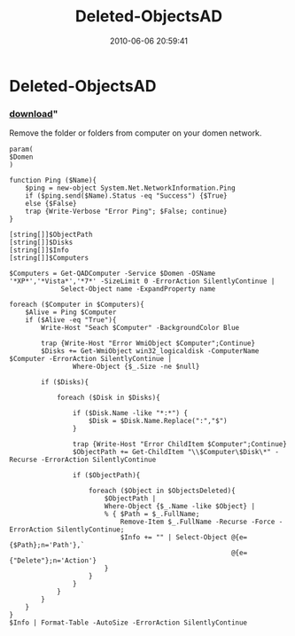 ﻿---
pid:            1904
parent:         0
children:       
poster:         Angel-Keeper
title:          Deleted-ObjectsAD
date:           2010-06-06 20:59:41
format:         posh
---

# Deleted-ObjectsAD

### [download](1904.ps1)"

Remove the folder or folders from computer on your domen network.

```posh
param(
$Domen
)

function Ping ($Name){ 
    $ping = new-object System.Net.NetworkInformation.Ping
    if ($ping.send($Name).Status -eq "Success") {$True}
    else {$False} 
	trap {Write-Verbose "Error Ping"; $False; continue}
}

[string[]]$ObjectPath
[string[]]$Disks
[string[]]$Info
[string[]]$Computers

$Computers = Get-QADComputer -Service $Domen -OSName '*XP*','*Vista*','*7*' -SizeLimit 0 -ErrorAction SilentlyContinue | 
			 Select-Object name -ExpandProperty name

foreach ($Computer in $Computers){
	$Alive = Ping $Computer
	if ($Alive -eq "True"){
		Write-Host "Seach $Computer" -BackgroundColor Blue
	
		trap {Write-Host "Error WmiObject $Computer";Continue}
		$Disks += Get-WmiObject win32_logicaldisk -ComputerName $Computer -ErrorAction SilentlyContinue | 
				Where-Object {$_.Size -ne $null}
		
		if ($Disks){
		
			foreach ($Disk in $Disks){
				
				if ($Disk.Name -like "*:*") {
					$Disk = $Disk.Name.Replace(":","$")
				}
				
				trap {Write-Host "Error ChildItem $Computer";Continue}
				$ObjectPath += Get-ChildItem "\\$Computer\$Disk\*" -Recurse -ErrorAction SilentlyContinue
					
				if ($ObjectPath){
					
					foreach ($Object in $ObjectsDeleted){
						$ObjectPath | 
						Where-Object {$_.Name -like $Object} | 
						% { $Path = $_.FullName;
							Remove-Item $_.FullName -Recurse -Force -ErrorAction SilentlyContinue;
							$Info += "" | Select-Object @{e={$Path};n='Path'},`
														@{e={"Delete"};n='Action'}
						}
					}
				}
			}
		}
	}
}
$Info | Format-Table -AutoSize -ErrorAction SilentlyContinue
```
